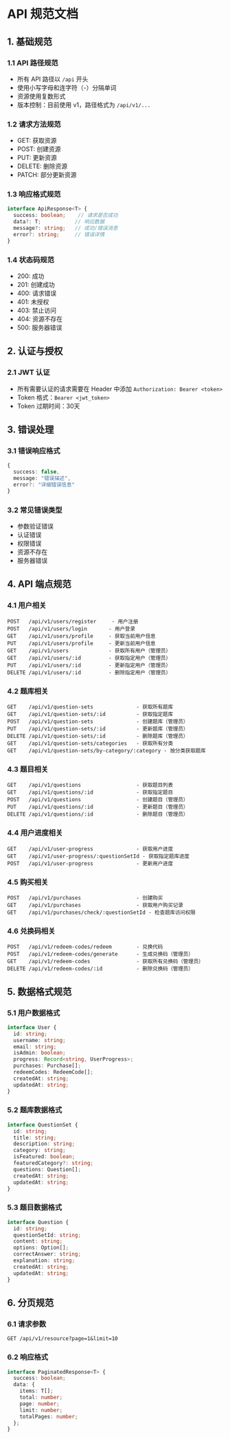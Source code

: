 # API 规范文档

## 1. 基础规范

### 1.1 API 路径规范
- 所有 API 路径以 `/api` 开头
- 使用小写字母和连字符（-）分隔单词
- 资源使用复数形式
- 版本控制：目前使用 v1，路径格式为 `/api/v1/...`

### 1.2 请求方法规范
- GET: 获取资源
- POST: 创建资源
- PUT: 更新资源
- DELETE: 删除资源
- PATCH: 部分更新资源

### 1.3 响应格式规范
```typescript
interface ApiResponse<T> {
  success: boolean;    // 请求是否成功
  data?: T;           // 响应数据
  message?: string;   // 成功/错误消息
  error?: string;     // 错误详情
}
```

### 1.4 状态码规范
- 200: 成功
- 201: 创建成功
- 400: 请求错误
- 401: 未授权
- 403: 禁止访问
- 404: 资源不存在
- 500: 服务器错误

## 2. 认证与授权

### 2.1 JWT 认证
- 所有需要认证的请求需要在 Header 中添加 `Authorization: Bearer <token>`
- Token 格式：`Bearer <jwt_token>`
- Token 过期时间：30天

## 3. 错误处理

### 3.1 错误响应格式
```typescript
{
  success: false,
  message: "错误描述",
  error?: "详细错误信息"
}
```

### 3.2 常见错误类型
- 参数验证错误
- 认证错误
- 权限错误
- 资源不存在
- 服务器错误

## 4. API 端点规范

### 4.1 用户相关
```
POST   /api/v1/users/register     - 用户注册
POST   /api/v1/users/login       - 用户登录
GET    /api/v1/users/profile     - 获取当前用户信息
PUT    /api/v1/users/profile     - 更新当前用户信息
GET    /api/v1/users             - 获取所有用户（管理员）
GET    /api/v1/users/:id         - 获取指定用户（管理员）
PUT    /api/v1/users/:id         - 更新指定用户（管理员）
DELETE /api/v1/users/:id         - 删除指定用户（管理员）
```

### 4.2 题库相关
```
GET    /api/v1/question-sets              - 获取所有题库
GET    /api/v1/question-sets/:id          - 获取指定题库
POST   /api/v1/question-sets              - 创建题库（管理员）
PUT    /api/v1/question-sets/:id          - 更新题库（管理员）
DELETE /api/v1/question-sets/:id          - 删除题库（管理员）
GET    /api/v1/question-sets/categories   - 获取所有分类
GET    /api/v1/question-sets/by-category/:category - 按分类获取题库
```

### 4.3 题目相关
```
GET    /api/v1/questions                  - 获取题目列表
GET    /api/v1/questions/:id              - 获取指定题目
POST   /api/v1/questions                  - 创建题目（管理员）
PUT    /api/v1/questions/:id              - 更新题目（管理员）
DELETE /api/v1/questions/:id              - 删除题目（管理员）
```

### 4.4 用户进度相关
```
GET    /api/v1/user-progress              - 获取用户进度
GET    /api/v1/user-progress/:questionSetId - 获取指定题库进度
POST   /api/v1/user-progress              - 更新用户进度
```

### 4.5 购买相关
```
POST   /api/v1/purchases                  - 创建购买
GET    /api/v1/purchases                  - 获取用户购买记录
GET    /api/v1/purchases/check/:questionSetId - 检查题库访问权限
```

### 4.6 兑换码相关
```
POST   /api/v1/redeem-codes/redeem        - 兑换代码
POST   /api/v1/redeem-codes/generate      - 生成兑换码（管理员）
GET    /api/v1/redeem-codes               - 获取所有兑换码（管理员）
DELETE /api/v1/redeem-codes/:id           - 删除兑换码（管理员）
```

## 5. 数据格式规范

### 5.1 用户数据格式
```typescript
interface User {
  id: string;
  username: string;
  email: string;
  isAdmin: boolean;
  progress: Record<string, UserProgress>;
  purchases: Purchase[];
  redeemCodes: RedeemCode[];
  createdAt: string;
  updatedAt: string;
}
```

### 5.2 题库数据格式
```typescript
interface QuestionSet {
  id: string;
  title: string;
  description: string;
  category: string;
  isFeatured: boolean;
  featuredCategory?: string;
  questions: Question[];
  createdAt: string;
  updatedAt: string;
}
```

### 5.3 题目数据格式
```typescript
interface Question {
  id: string;
  questionSetId: string;
  content: string;
  options: Option[];
  correctAnswer: string;
  explanation: string;
  createdAt: string;
  updatedAt: string;
}
```

## 6. 分页规范

### 6.1 请求参数
```
GET /api/v1/resource?page=1&limit=10
```

### 6.2 响应格式
```typescript
interface PaginatedResponse<T> {
  success: boolean;
  data: {
    items: T[];
    total: number;
    page: number;
    limit: number;
    totalPages: number;
  };
}
``` 